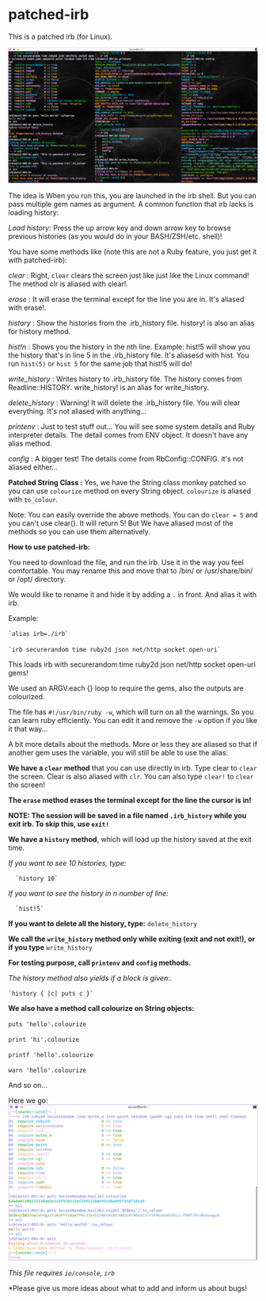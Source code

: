# patched-irb
This is a patched irb (for Linux).

![alt screenshot](https://raw.githubusercontent.com/Souravgoswami/patched-irb/master/screenshots/sc2.jpg)

The idea is When you run this, you are launched in the irb shell. But you can pass multiple gem names as argument. A common  function that irb lacks is loading history:

*Load history:* Press the up arrow key and down arrow key to browse previous histories (as you would do in your BASH/ZSH/etc. shell)!

You have some methods like (note this are not a Ruby feature, you just get it with patched-irb):

*clear* : Right, `clear` clears the screen just like just like the Linux command! The method clr is aliased with clear!.

*erase* : It will erase the terminal except for the line you are in. It's aliased with erase!.

*history* : Show the histories from the .irb_history file. history! is also an alias for history method.

*hist!n* : Shows you the history in the nth line. Example: hist!5 will show you the history that's in line 5 in the .irb_history file. It's aliasesd with hist. You run `hist(5)` or `hist 5` for the same job that hist!5 will do!

*write_history* : Writes history to .irb_history file. The history comes from Readline::HISTORY. write_history! is an alias for write_history.

*delete_history* : Warning! It will delete the .irb_history file. You will clear everything. It's not aliased with anything...

*printenv* : Just to test stuff out... You will see some system details and Ruby interpreter details. The detail comes from ENV object. It doesn't have any alias method.

*config* : A bigger test! The details come from RbConfig::CONFIG. it's not aliased either...

**Patched String Class :** Yes, we have the String class monkey patched so you can use `colourize` method on every String object. `colourize` is aliased with `to_colour`.

Note: You can easily override the above methods. You can do `clear = 5` and you can't use clear(). It will return 5! But We have aliased most of the methods so you can use them alternatively.


**How to use patched-irb:**

You need to download the file, and run the irb. Use it in the way you feel comfortable.
You may rename this and move that to /bin/ or /usr/share/bin/ or /opt/ directory.

We would like to rename it and hide it by adding a `.` in front. And alias it with irb.

Example:

    `alias irb=./irb`
    
    `irb securerandom time ruby2d json net/http socket open-uri`
    
This loads irb with securerandom time ruby2d json net/http socket open-uri gems!
    
We used an ARGV.each {} loop to require the gems, also the outputs are colourized.

The file has `#!/usr/bin/ruby -w`, which will turn on all the warnings. So you can learn ruby efficiently. You can edit it and remove the `-w` option if you like it that way...


A bit more details about the methods. More or less they are aliased so that if another gem uses the variable, you will still be able to use the alias:

**We have a `clear` method** that you can use directly in irb. Type clear to `clear` the screen. Clear is also aliased with `clr`. You can also type `clear!` to `clear` the screen!

**The `erase` method erases the terminal except for the line the cursor is in!**

**NOTE: The session will be saved in a file named `.irb_history` while you exit irb. To skip this, use `exit!`**

**We have a `history` method**, which will load up the history saved at the exit time.

 *If you want to see 10 histories, type:*
 
      `history 10`

 *If you want to see the history in n number of line:*
 
      `hist!5`

 **If you want to delete all the history, type:**
      `delete_history`

**We call the `write_history` method only while exiting (exit and not exit!), or if you type** `write_history`

**For testing purpose, call `printenv` and `config` methods.**

*The history method also yields if a block is given:*.

    `history { |c| puts c }`
    
   
**We also have a method call colourize on String objects:**

  `puts 'hello'.colourize`
  
  `print 'hi'.colourize`
  
  `printf 'hello'.colourize`
  
  `warn 'hello'.colourize`
  
And so on...

Here we go:
![alt screenshot](https://raw.githubusercontent.com/Souravgoswami/patched-irb/master/screenshots/sc1.jpg)

*This file requires `io/console`, `irb`*

*Please give us more ideas about what to add and inform us about bugs!
